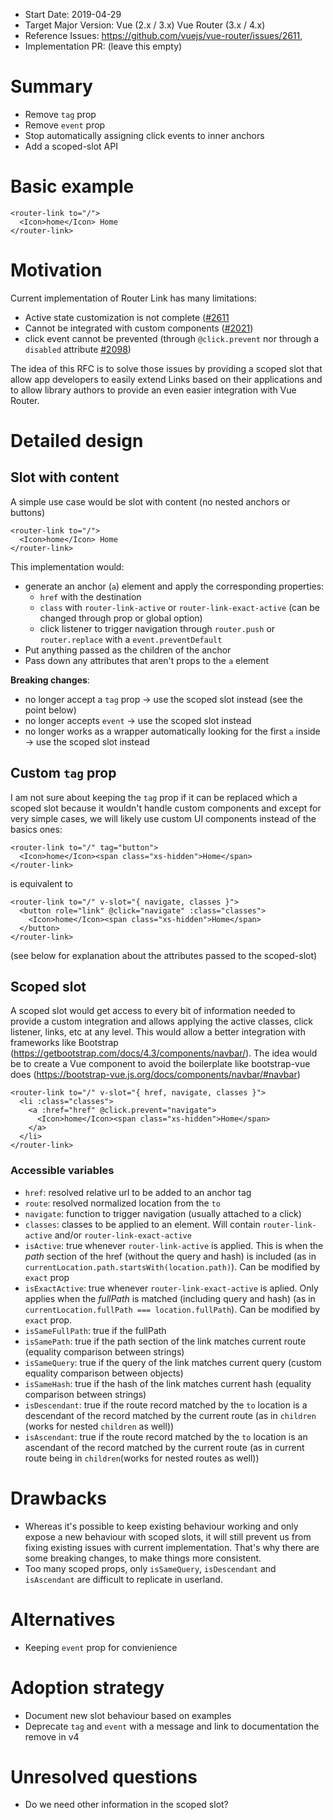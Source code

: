 - Start Date: 2019-04-29
- Target Major Version: Vue (2.x / 3.x) Vue Router (3.x / 4.x)
- Reference Issues: https://github.com/vuejs/vue-router/issues/2611,
- Implementation PR: (leave this empty)

# Summary

- Remove `tag` prop
- Remove `event` prop
- Stop automatically assigning click events to inner anchors
- Add a scoped-slot API

# Basic example

```vue
<router-link to="/">
  <Icon>home</Icon> Home
</router-link>
```

# Motivation

Current implementation of Router Link has many limitations:

- Active state customization is not complete ([#2611](https://github.com/vuejs/vue-router/issues/2611)
- Cannot be integrated with custom components ([#2021](https://github.com/vuejs/vue-router/issues/2021))
- click event cannot be prevented (through `@click.prevent` nor through a `disabled` attribute [#2098](https://github.com/vuejs/vue-router/pull/2098))

The idea of this RFC is to solve those issues by providing a scoped slot that allow app developers to easily extend Links based on their applications and to allow library authors to provide an even easier integration with Vue Router.

# Detailed design

## Slot with content

A simple use case would be slot with content (no nested anchors or buttons)

```vue
<router-link to="/">
  <Icon>home</Icon> Home
</router-link>
```

This implementation would:

- generate an anchor (`a`) element and apply the corresponding properties:
  - `href` with the destination
  - `class` with `router-link-active` or `router-link-exact-active` (can be changed through prop or global option)
  - click listener to trigger navigation through `router.push` or `router.replace` with a `event.preventDefault`
- Put anything passed as the children of the anchor
- Pass down any attributes that aren't props to the `a` element

**Breaking changes**:

- no longer accept a `tag` prop -> use the scoped slot instead (see the point below)
- no longer accepts `event` -> use the scoped slot instead
- no longer works as a wrapper automatically looking for the first `a` inside -> use the scoped slot instead

## Custom `tag` prop

I am not sure about keeping the `tag` prop if it can be replaced which a scoped slot because it wouldn't handle custom components and except for very simple cases, we will likely use custom UI components instead of the basics ones:

```vue
<router-link to="/" tag="button">
  <Icon>home</Icon><span class="xs-hidden">Home</span>
</router-link>
```

is equivalent to

```vue
<router-link to="/" v-slot="{ navigate, classes }">
  <button role="link" @click="navigate" :class="classes">
    <Icon>home</Icon><span class="xs-hidden">Home</span>
  </button>
</router-link>
```

(see below for explanation about the attributes passed to the scoped-slot)

## Scoped slot

A scoped slot would get access to every bit of information needed to provide a custom integration and allows applying the active classes, click listener, links, etc at any level. This would allow a better integration with frameworks like Bootstrap (https://getbootstrap.com/docs/4.3/components/navbar/). The idea would be to create a Vue component to avoid the boilerplate like bootstrap-vue does (https://bootstrap-vue.js.org/docs/components/navbar/#navbar)

```vue
<router-link to="/" v-slot="{ href, navigate, classes }">
  <li :class="classes">
    <a :href="href" @click.prevent="navigate">
      <Icon>home</Icon><span class="xs-hidden">Home</span>
    </a>
  </li>
</router-link>
```

### Accessible variables

- `href`: resolved relative url to be added to an anchor tag
- `route`: resolved normalized location from the `to`
- `navigate`: function to trigger navigation (usually attached to a click)
- `classes`: classes to be applied to an element. Will contain `router-link-active` and/or `router-link-exact-active`
- `isActive`: true whenever `router-link-active` is applied. This is when the _path_ section of the href (without the query and hash) is included (as in `currentLocation.path.startsWith(location.path)`). Can be modified by `exact` prop
- `isExactActive`: true whenever `router-link-exact-active` is aplied. Only applies when the _fullPath_ is matched (including query and hash) (as in `currentLocation.fullPath === location.fullPath`). Can be modified by `exact` prop.
- `isSameFullPath`: true if the fullPath
- `isSamePath`: true if the path section of the link matches current route (equality comparison between strings)
- `isSameQuery`: true if the query of the link matches current query (custom equality comparison between objects)
- `isSameHash`: true if the hash of the link matches current hash (equality comparison between strings)
- `isDescendant`: true if the route record matched by the `to` location is a descendant of the record matched by the current route (as in `children` (works for nested `children` as well))
- `isAscendant`: true if the route record matched by the `to` location is an ascendant of the record matched by the current route (as in current route being in `children`(works for nested routes as well))

# Drawbacks

- Whereas it's possible to keep existing behaviour working and only expose a new behaviour with scoped slots, it will still prevent us from fixing existing issues with current implementation. That's why there are some breaking changes, to make things more consistent.
- Too many scoped props, only `isSameQuery`, `isDescendant` and `isAscendant` are difficult to replicate in userland.

# Alternatives

- Keeping `event` prop for convienience

# Adoption strategy

- Document new slot behaviour based on examples
- Deprecate `tag` and `event` with a message and link to documentation the remove in v4

# Unresolved questions

- Do we need other information in the scoped slot?
